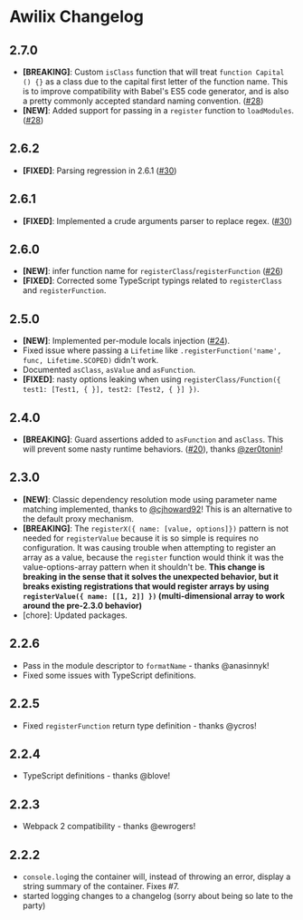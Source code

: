 # Awilix Changelog

## 2.7.0

* **[BREAKING]**: Custom `isClass` function that will treat `function Capital () {}` as a class due to the capital first letter of the function name. This is to improve compatibility with Babel's ES5 code generator, and is also a pretty commonly accepted standard naming convention. ([#28](https://github.com/jeffijoe/awilix/issues/28))
* **[NEW]**: Added support for passing in a `register` function to `loadModules`. ([#28](https://github.com/jeffijoe/awilix/issues/28))

## 2.6.2

* **[FIXED]**: Parsing regression in 2.6.1 ([#30](https://github.com/jeffijoe/awilix/issues/30))

## 2.6.1

* **[FIXED]**: Implemented a crude arguments parser to replace regex. ([#30](https://github.com/jeffijoe/awilix/issues/30))

## 2.6.0

* **[NEW]**: infer function name for `registerClass`/`registerFunction` ([#26](https://github.com/jeffijoe/awilix/issues/26))
* **[FIXED]**: Corrected some TypeScript typings related to `registerClass` and `registerFunction`.

## 2.5.0

* **[NEW]**: Implemented per-module locals injection ([#24](https://github.com/jeffijoe/awilix/issues/24)).
* Fixed issue where passing a `Lifetime` like `.registerFunction('name', func, Lifetime.SCOPED)` didn't work.
* Documented `asClass`, `asValue` and `asFunction`.
* **[FIXED]**: nasty options leaking when using `registerClass/Function({ test1: [Test1, { }], test2: [Test2, { }] })`.

## 2.4.0

* **[BREAKING]**: Guard assertions added to `asFunction` and `asClass`. This will prevent some nasty runtime behaviors. ([#20](https://github.com/jeffijoe/awilix/issues/20)), thanks [@zer0tonin](https://github.com/zer0tonin)!

## 2.3.0

* **[NEW]**: Classic dependency resolution mode using parameter name matching implemented, thanks to [@cjhoward92](https://github.com/jeffijoe/awilix/pull/21)! This is an alternative to the default proxy mechanism.
* **[BREAKING]**: The `registerX({ name: [value, options]})` pattern is not needed for `registerValue` because it is so simple is requires no configuration. It was causing trouble when attempting to register an array as a value, because the `register` function would think it was the value-options-array pattern when it shouldn't be. **This change is breaking in the sense that it solves the unexpected behavior, but it breaks existing registrations that would register arrays by using `registerValue({ name: [[1, 2]] })` (multi-dimensional array to work around the pre-2.3.0 behavior)**
* [chore]: Updated packages.

## 2.2.6

* Pass in the module descriptor to `formatName` - thanks @anasinnyk!
* Fixed some issues with TypeScript definitions.

## 2.2.5

* Fixed `registerFunction` return type definition - thanks @ycros!

## 2.2.4

* TypeScript definitions - thanks @blove!

## 2.2.3

* Webpack 2 compatibility - thanks @ewrogers!

## 2.2.2

* `console.log`ing the container will, instead of throwing an error, display a string summary of the container. Fixes #7.
* started logging changes to a changelog (sorry about being so late to the party)
